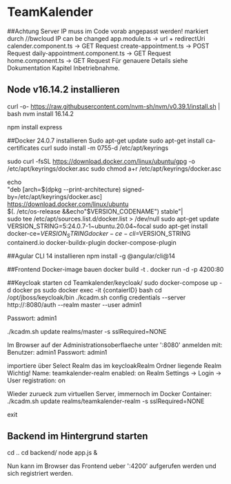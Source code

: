 # TeamKalender

##Achtung Server IP muss im Code vorab angepasst werden! markiert durch //bwcloud IP can be changed
app.module.ts -> url + redirectUri
calender.component.ts -> GET Request
create-appointment.ts -> POST Request
daily-appointment.component.ts -> GET Request
home.component.ts -> GET Request
Für genauere Details siehe Dokumentation Kapitel Inbetriebnahme.

## Node v16.14.2 installieren

curl -o- https://raw.githubusercontent.com/nvm-sh/nvm/v0.39.1/install.sh | bash
nvm install 16.14.2

npm install express


##Docker 24.0.7 installieren
Sudo apt-get update
sudo apt-get install ca-certificates curl
sudo install -m 0755-d /etc/apt/keyrings

sudo curl -fsSL
https://download.docker.com/linux/ubuntu/gpg -o /etc/apt/keyrings/docker.asc
sudo chmod a+r /etc/apt/keyrings/docker.asc 

echo\
"deb [arch=$(dpkg --print-architecture) signed-by=/etc/apt/keyrings/docker.asc] https://download.docker.com/linux/ubuntu \
  $(. /etc/os-release &&echo"$VERSION_CODENAME") stable"|\
sudo tee /etc/apt/sources.list.d/docker.list > /dev/null
sudo apt-get update
VERSION_STRING=5:24.0.7-1~ubuntu.20.04~focal
sudo apt-get install docker-ce=$VERSION_STRING docker-ce-cli=$VERSION_STRING containerd.io docker-buildx-plugin docker-compose-plugin



##Agular CLI 14 installieren
npm install -g @angular/cli@14

##Frontend Docker-image bauen
docker build -t <imageName> .
docker run -d -p 4200:80 <imageName>

##Keycloak starten
cd Teamkalender/keycloak/
sudo docker-compose up -d
docker ps
sudo docker exec -it {contaierID} bash
cd /opt/jboss/keycloak/bin
./kcadm.sh config credentials --server http://<ServerIP>:8080/auth --realm master --user admin1

Passwort: admin1

./kcadm.sh update realms/master -s sslRequired=NONE

Im Browser auf der Administrationsoberflaeche unter '<ServerIP>:8080' anmelden mit:
Benutzer: admin1
Passwort: admin1

importiere über Select Realm das im keycloakRealm Ordner liegende Realm
Wichtig! 
Name: teamkalender-realm
enabled: on
Realm Settings -> Login -> User registration: on

Wieder zurueck zum virtuellen Server, immernoch im Docker Container:
./kcadm.sh update realms/teamkalender-realm -s sslRequired=NONE

exit

## Backend im Hintergrund starten
cd ..
cd backend/
node app.js &


Nun kann im Browser das Frontend ueber '<ServerIP>:4200' aufgerufen werden und sich registriert werden.




